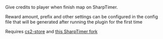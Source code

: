 Give credits to player when finish map on SharpTimer.

Reward amount, prefix and other settings can be configured in the config file that will be generated after running the plugin for the first time

Requires [cs2-store](https://github.com/schwarper/cs2-store) and [this SharpTimer fork](https://github.com/Interesting-exe/SharpTimer)
